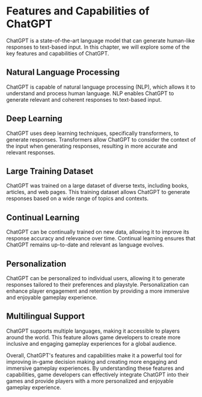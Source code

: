 Features and Capabilities of ChatGPT
======================================================================

ChatGPT is a state-of-the-art language model that can generate human-like responses to text-based input. In this chapter, we will explore some of the key features and capabilities of ChatGPT.

Natural Language Processing
---------------------------

ChatGPT is capable of natural language processing (NLP), which allows it to understand and process human language. NLP enables ChatGPT to generate relevant and coherent responses to text-based input.

Deep Learning
-------------

ChatGPT uses deep learning techniques, specifically transformers, to generate responses. Transformers allow ChatGPT to consider the context of the input when generating responses, resulting in more accurate and relevant responses.

Large Training Dataset
----------------------

ChatGPT was trained on a large dataset of diverse texts, including books, articles, and web pages. This training dataset allows ChatGPT to generate responses based on a wide range of topics and contexts.

Continual Learning
------------------

ChatGPT can be continually trained on new data, allowing it to improve its response accuracy and relevance over time. Continual learning ensures that ChatGPT remains up-to-date and relevant as language evolves.

Personalization
---------------

ChatGPT can be personalized to individual users, allowing it to generate responses tailored to their preferences and playstyle. Personalization can enhance player engagement and retention by providing a more immersive and enjoyable gameplay experience.

Multilingual Support
--------------------

ChatGPT supports multiple languages, making it accessible to players around the world. This feature allows game developers to create more inclusive and engaging gameplay experiences for a global audience.

Overall, ChatGPT's features and capabilities make it a powerful tool for improving in-game decision making and creating more engaging and immersive gameplay experiences. By understanding these features and capabilities, game developers can effectively integrate ChatGPT into their games and provide players with a more personalized and enjoyable gameplay experience.
